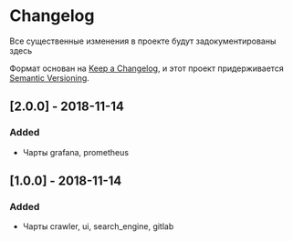 # Changelog
Все существенные изменения в проекте будут задокументированы здесь

Формат основан на [Keep a Changelog](https://keepachangelog.com/en/1.0.0/),
и этот проект придерживается [Semantic Versioning](https://semver.org/spec/v2.0.0.html).

## [2.0.0] - 2018-11-14
### Added

- Чарты grafana, prometheus

## [1.0.0] - 2018-11-14
### Added

- Чарты crawler, ui, search_engine, gitlab
